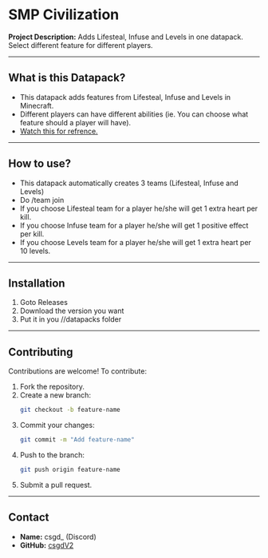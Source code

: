 # SMP Civilization

**Project Description:** Adds Lifesteal, Infuse and Levels in one datapack. Select different feature for different players.

---

## What is this Datapack?

- This datapack adds features from Lifesteal, Infuse and Levels in Minecraft.
- Different players can have different abilities (ie. You can choose what feature should a player will have).
- [Watch this for refrence.](https://www.youtube.com/watch?v=IH96S_ef1Os&ab_channel=MinuteTech)

---

## How to use?

- This datapack automatically creates 3 teams (Lifesteal, Infuse and Levels)
- Do /team join <team name> <player>
- If you choose Lifesteal team for a player he/she will get 1 extra heart per kill.
- If you choose Infuse team for a player he/she will get 1 positive effect per kill.
- If you choose Levels team for a player he/she will get 1 extra heart per 10 levels.

---

## Installation

1. Goto Releases
2. Download the version you want
3. Put it in you /<world name>/datapacks folder

---

## Contributing

Contributions are welcome! To contribute:

1. Fork the repository.
2. Create a new branch:
   ```bash
   git checkout -b feature-name
   ```
3. Commit your changes:
   ```bash
   git commit -m "Add feature-name"
   ```
4. Push to the branch:
   ```bash
   git push origin feature-name
   ```
5. Submit a pull request.

---

## Contact

- **Name:** csgd_ (Discord)
- **GitHub:** [csgdV2](https://github.com/csgdV2)

